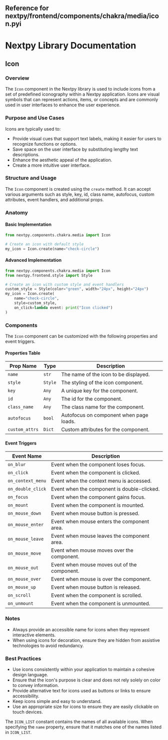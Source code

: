 ##  Reference for nextpy/frontend/components/chakra/media/icon.pyi

# Nextpy Library Documentation

## Icon

### Overview

The `Icon` component in the Nextpy library is used to include icons from a set of predefined iconography within a Nextpy application. Icons are visual symbols that can represent actions, items, or concepts and are commonly used in user interfaces to enhance the user experience.

### Purpose and Use Cases

Icons are typically used to:

- Provide visual cues that support text labels, making it easier for users to recognize functions or options.
- Save space on the user interface by substituting lengthy text descriptions.
- Enhance the aesthetic appeal of the application.
- Create a more intuitive user interface.

### Structure and Usage

The `Icon` component is created using the `create` method. It can accept various arguments such as style, key, id, class name, autofocus, custom attributes, event handlers, and additional props.

### Anatomy

#### Basic Implementation

```python
from nextpy.components.chakra.media import Icon

# Create an icon with default style
my_icon = Icon.create(name="check-circle")
```

#### Advanced Implementation

```python
from nextpy.components.chakra.media import Icon
from nextpy.frontend.style import Style

# Create an icon with custom style and event handlers
custom_style = Style(color="green", width="24px", height="24px")
my_icon = Icon.create(
    name="check-circle",
    style=custom_style,
    on_click=lambda event: print("Icon clicked")
)
```

### Components

The `Icon` component can be customized with the following properties and event triggers.

#### Properties Table

| Prop Name      | Type         | Description                               |
| -------------- | ------------ | ----------------------------------------- |
| `name`         | `str`        | The name of the icon to be displayed.     |
| `style`        | `Style`      | The styling of the icon component.        |
| `key`          | `Any`        | A unique key for the component.           |
| `id`           | `Any`        | The id for the component.                 |
| `class_name`   | `Any`        | The class name for the component.         |
| `autofocus`    | `bool`       | Autofocus on component when page loads.   |
| `custom_attrs` | `Dict`       | Custom attributes for the component.      |

#### Event Triggers

| Event Name         | Description                                  |
| ------------------ | -------------------------------------------- |
| `on_blur`          | Event when the component loses focus.        |
| `on_click`         | Event when the component is clicked.         |
| `on_context_menu`  | Event when the context menu is accessed.     |
| `on_double_click`  | Event when the component is double-clicked.  |
| `on_focus`         | Event when the component gains focus.        |
| `on_mount`         | Event when the component is mounted.         |
| `on_mouse_down`    | Event when mouse button is pressed.          |
| `on_mouse_enter`   | Event when mouse enters the component area.  |
| `on_mouse_leave`   | Event when mouse leaves the component area.  |
| `on_mouse_move`    | Event when mouse moves over the component.   |
| `on_mouse_out`     | Event when mouse moves out of the component. |
| `on_mouse_over`    | Event when mouse is over the component.      |
| `on_mouse_up`      | Event when mouse button is released.         |
| `on_scroll`        | Event when the component is scrolled.        |
| `on_unmount`       | Event when the component is unmounted.       |

### Notes

- Always provide an accessible name for icons when they represent interactive elements.
- When using icons for decoration, ensure they are hidden from assistive technologies to avoid redundancy.

### Best Practices

- Use icons consistently within your application to maintain a cohesive design language.
- Ensure that the icon's purpose is clear and does not rely solely on color to convey information.
- Provide alternative text for icons used as buttons or links to ensure accessibility.
- Keep icons simple and easy to understand.
- Use an appropriate size for icons to ensure they are easily clickable on touch devices.

The `ICON_LIST` constant contains the names of all available icons. When specifying the `name` property, ensure that it matches one of the names listed in `ICON_LIST`.